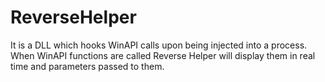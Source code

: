 # ReverseHelper
It is a DLL which hooks WinAPI calls upon being injected into a process. When WinAPI functions are called Reverse Helper will display them in real time and parameters passed to them.
